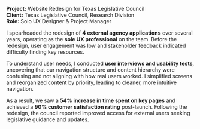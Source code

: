 **Project:** Website Redesign for Texas Legislative Council <br>
**Client:** Texas Legislative Council, Research Division <br>
**Role:** Solo UX Designer & Project Manager

I spearheaded the redesign of **4 external agency applications** over several years, operating as the **sole UX professional** on the team. Before the redesign, user engagement was low and stakeholder feedback indicated difficulty finding key resources.

To understand user needs, I conducted **user interviews and usability tests**, uncovering that our navigation structure and content hierarchy were confusing and not aligning with how real users worked. I simplified screens and reorganized content by priority, leading to cleaner, more intuitive navigation.

As a result, we saw a **54% increase in time spent on key pages** and achieved a **90% customer satisfaction rating** post-launch. Following the redesign, the council reported improved access for external users seeking legislative guidance and updates.

